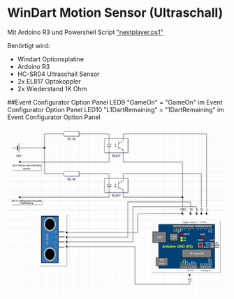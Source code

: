 # WinDart Motion Sensor (Ultraschall)

Mit Ardoino R3 und Powershell Script ["nextplayer.ps1"](https://git.bawe.eu/bastian/windartoverlay/blob/master/nextplayer.ps1)

Benörtigt wird:
 - Windart Optionsplatine
 - Ardoino R3
 - HC-SR04 Ultraschall Sensor
 - 2x EL817 Optokoppler
 - 2x Wiederstand 1K Ohm


##Event Configurator Option Panel
LED9 "GameOn"  = "GameOn" im Event Configurator Option Panel
LED10 "L1DartRemaining" = "1DartRemaining" im Event Configurator Option Panel



![Schaltung](/Schaltung.png "Schaltung")


